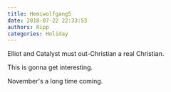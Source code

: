 ```yaml
---
title: Hemiwolfgang5
date: 2018-07-22 22:33:53
authors: Ripp
categories: Holiday
---
```


 Elliot and Catalyst must out-Christian a real Christian.

This is gonna get interesting.

November's a long time coming.
